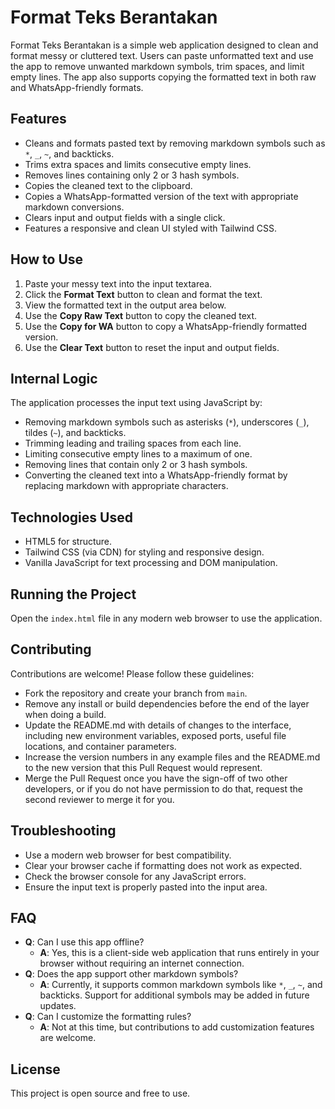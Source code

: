 # Format Teks Berantakan

Format Teks Berantakan is a simple web application designed to clean and format messy or cluttered text. Users can paste unformatted text and use the app to remove unwanted markdown symbols, trim spaces, and limit empty lines. The app also supports copying the formatted text in both raw and WhatsApp-friendly formats.

## Features

- Cleans and formats pasted text by removing markdown symbols such as `*`, `_`, `~`, and backticks.
- Trims extra spaces and limits consecutive empty lines.
- Removes lines containing only 2 or 3 hash symbols.
- Copies the cleaned text to the clipboard.
- Copies a WhatsApp-formatted version of the text with appropriate markdown conversions.
- Clears input and output fields with a single click.
- Features a responsive and clean UI styled with Tailwind CSS.

## How to Use

1. Paste your messy text into the input textarea.
2. Click the **Format Text** button to clean and format the text.
3. View the formatted text in the output area below.
4. Use the **Copy Raw Text** button to copy the cleaned text.
5. Use the **Copy for WA** button to copy a WhatsApp-friendly formatted version.
6. Use the **Clear Text** button to reset the input and output fields.

## Internal Logic

The application processes the input text using JavaScript by:

- Removing markdown symbols such as asterisks (`*`), underscores (`_`), tildes (`~`), and backticks.
- Trimming leading and trailing spaces from each line.
- Limiting consecutive empty lines to a maximum of one.
- Removing lines that contain only 2 or 3 hash symbols.
- Converting the cleaned text into a WhatsApp-friendly format by replacing markdown with appropriate characters.

## Technologies Used

- HTML5 for structure.
- Tailwind CSS (via CDN) for styling and responsive design.
- Vanilla JavaScript for text processing and DOM manipulation.

## Running the Project

Open the `index.html` file in any modern web browser to use the application.

## Contributing

Contributions are welcome! Please follow these guidelines:

- Fork the repository and create your branch from `main`.
- Remove any install or build dependencies before the end of the layer when doing a build.
- Update the README.md with details of changes to the interface, including new environment variables, exposed ports, useful file locations, and container parameters.
- Increase the version numbers in any example files and the README.md to the new version that this Pull Request would represent.
- Merge the Pull Request once you have the sign-off of two other developers, or if you do not have permission to do that, request the second reviewer to merge it for you.

## Troubleshooting

- Use a modern web browser for best compatibility.
- Clear your browser cache if formatting does not work as expected.
- Check the browser console for any JavaScript errors.
- Ensure the input text is properly pasted into the input area.

## FAQ

- **Q**: Can I use this app offline?
  - **A**: Yes, this is a client-side web application that runs entirely in your browser without requiring an internet connection.
- **Q**: Does the app support other markdown symbols?
  - **A**: Currently, it supports common markdown symbols like `*`, `_`, `~`, and backticks. Support for additional symbols may be added in future updates.
- **Q**: Can I customize the formatting rules?
  - **A**: Not at this time, but contributions to add customization features are welcome.

## License

This project is open source and free to use.
